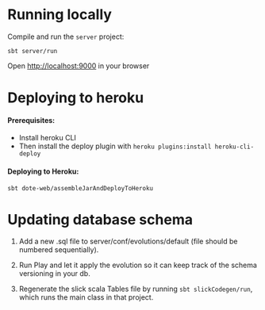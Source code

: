 # Running locally

Compile and run the `server` project:

```
sbt server/run
```

Open <http://localhost:9000> in your browser


# Deploying to heroku

#### Prerequisites:
 - Install heroku CLI
 - Then install the deploy plugin with `heroku plugins:install heroku-cli-deploy`

#### Deploying to Heroku:

```
sbt dote-web/assembleJarAndDeployToHeroku
```


# Updating database schema

1) Add a new .sql file to server/conf/evolutions/default (file should be numbered sequentially).

2) Run Play and let it apply the evolution so it can keep track of the schema versioning in your db.

3) Regenerate the slick scala Tables file by running `sbt slickCodegen/run`, which runs the main
class in that project.
